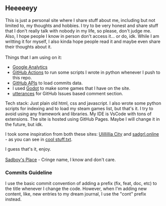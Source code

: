 ## Heeeeeyy

This is just a personal site where I share stuff about me, including but not limited to, my thoughts and hobbies. I try to be very honest and share stuff that I don't really talk with nobody in my life, so please, don't judge me. Also, I hope people I know in person don't access it... or do, idk. While I am writting it for myself, I also kinda hope people read it and maybe even share their thoughts about it.
<br>
<br>
Things that I am using on it:

- [Google Analytics](https://developers.google.com/analytics)
- [GitHub Actions](https://github.com/features/actions) to run some scripts I wrote in python whenever I push to this repo.
- [GitHub APIs](https://docs.github.com/) to load commits data.
- I used [Godot](https://godotengine.org/) to make some games that I have on the site.
- [utterances](https://utteranc.es/) for GitHub Issues based comment section.

Tech stack:
Just plain old html, css and javascript. I also wrote some python scripts for indexing and to load my steam games list, but that's it. I try to avoid using any framework and libraries. My IDE is VsCode with tons of extensions. The site is hosted using GitHub Pages. Maybe I will change it in the future, but idk.

I took some inspiration from both these sites: [Ulillillia City](https://web.archive.org/web/20160801020225/http://www.ulillillia.us/mainindex.shtml) and [sadgrl.online](https://goblin-heart.net/sadgrl/) - as you can see in [cool stuff.txt](https://github.com/yasukawa426/yasukawa426.github.io/blob/main/cool%20stuff.txt).

I guess that's it, enjoy.
<br>
<br>
[Sadboy's Place](https://yasukawa426.github.io/) - Cringe name, I know and don't care.

### Commits Guideline
I use the basic commit convention of adding a prefix (fix, feat, doc, etc) to the title whenever I change the code. However, when I'm adding new content, like, new entries to my dream journal, I use the "cont" prefix instead. 